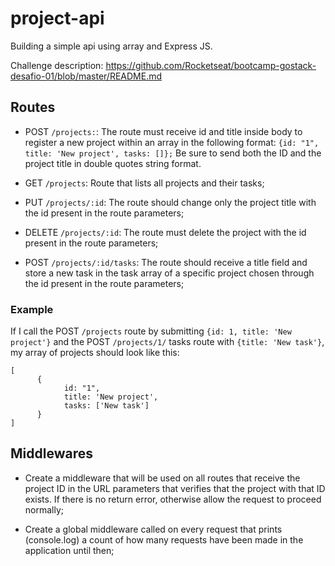 # project-api
Building a simple api using array and Express JS.

Challenge description: https://github.com/Rocketseat/bootcamp-gostack-desafio-01/blob/master/README.md

## Routes

- POST  `/projects:`: The route must receive id and title inside body to register a new project within an array in the following format: `{id: "1", title: 'New project', tasks: []};` Be sure to send both the ID and the project title in double quotes string format.

- GET `/projects`: Route that lists all projects and their tasks;

- PUT `/projects/:id`: The route should change only the project title with the id present in the route parameters;

- DELETE `/projects/:id`: The route must delete the project with the id present in the route parameters;

- POST `/projects/:id/tasks`: The route should receive a title field and store a new task in the task array of a specific project chosen through the id present in the route parameters;

### Example

If I call the POST `/projects` route by submitting `{id: 1, title: 'New project'}` and the POST `/projects/1/` tasks route with `{title: 'New task'}`, my array of projects should look like this:

    [
		  {
				id: "1",
				title: 'New project',
				tasks: ['New task']
		  }
    ]

## Middlewares

- Create a middleware that will be used on all routes that receive the project ID in the URL parameters that verifies that the project with that ID exists. If there is no return error, otherwise allow the request to proceed normally;

- Create a global middleware called on every request that prints (console.log) a count of how many requests have been made in the application until then;
